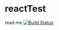 # reactTest
read me
[![Build Status](https://travis-ci.org/zhouyu11/reactTest.svg?branch=master)](https://travis-ci.org/zhouyu11/reactTest)
